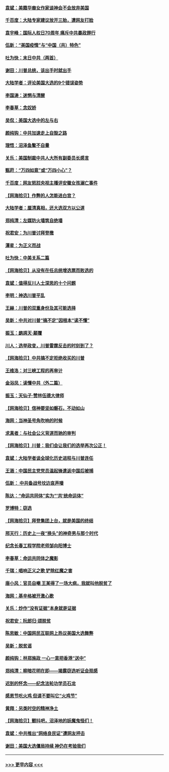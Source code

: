 #### [袁斌：美籍华裔女作家谈神会不会放弃美国](../pages/nsc993/n12615263.md?t=12122151) 
#### [千百度：大陆专家建议放开三胎，遭网友打脸](../pages/nsc993/n12614456.md?t=12122151) 
#### [袁宇峰：国际人权日70周年 痛斥中共暴政罪行](../pages/nsc993/n12611965.md?t=12122151) 
#### [伍新：“美国疫情”与“中国（共）特色”](../pages/nsc993/n12611463.md?t=12122151) 
#### [吐为快：末日中共（两首）](../pages/nsc993/n12611461.md?t=12122151) 
#### [谢田：川普总统，该出手时就出手](../pages/nsc993/n12610905.md?t=12122151) 
#### [大陆学者：评论美国大选的9个错误姿势](../pages/nsc993/n12609586.md?t=12122151) 
#### [李国涛：迷惘与清醒](../pages/nsc993/n12607532.md?t=12122151) 
#### [李春草：念奴娇](../pages/nsc993/n12607083.md?t=12122151) 
#### [吴侃：美国大选中的左与右](../pages/nsc993/n12607054.md?t=12122151) 
#### [颜纯钩：中共加速走上自毁之路](../pages/nsc993/n12606473.md?t=12122151) 
#### [理悟：沼泽鱼鳖不自量](../pages/nsc993/n12606454.md?t=12122151) 
#### [关乐：美国制裁中共人大所有副委员长感言](../pages/nsc993/n12606442.md?t=12122151) 
#### [甄莳：“万四如意”或“万四小心”？](../pages/nsc993/n12606091.md?t=12122151) 
#### [千百度：网友怒怼央视主播评安徽女孩溺亡事件](../pages/nsc993/n12605370.md?t=12122151) 
#### [【网海拾贝】作弊的人怎能进白宫？](../pages/nsc993/n12603546.md?t=12122151) 
#### [大陆学者：厘清真相，还大选双方以公道](../pages/nsc993/n12603475.md?t=12122151) 
#### [郑纯清：左媒防火墙筑自绝墙](../pages/nsc993/n12602226.md?t=12122151) 
#### [祝君安：为川普讨拜登檄](../pages/nsc993/n12602199.md?t=12122151) 
#### [潭星：为正义而战](../pages/nsc993/n12600926.md?t=12122151) 
#### [吐为快：中美关系二篇](../pages/nsc993/n12600908.md?t=12122151) 
#### [【网海拾贝】从没有在任总统增选票而败选的](../pages/nsc993/n12600435.md?t=12122151) 
#### [袁斌：值得反川人士深思的十个问题](../pages/nsc993/n12600332.md?t=12122151) 
#### [李明：神选川普平乱](../pages/nsc993/n12599751.md?t=12122151) 
#### [王赫：川普的双重身份及其可能选择](../pages/nsc993/n12599723.md?t=12122151) 
#### [吴新：中共对川普“搞不定”因根本“读不懂”](../pages/nsc993/n12599502.md?t=12122151) 
#### [振玉：鹧鸪天‧颠覆](../pages/nsc993/n12599494.md?t=12122151) 
#### [川人：选举政变，川普雷霆反击的时刻到了？](../pages/nsc993/n12599291.md?t=12122151) 
#### [【网海拾贝】中共搞不定拒绝收买的川普](../pages/nsc993/n12598955.md?t=12122151) 
#### [王维洛：对三峡工程的再审计](../pages/nsc993/n12598436.md?t=12122151) 
#### [金浴凤：读懂中共（外二篇）](../pages/nsc993/n12597943.md?t=12122151) 
#### [振玉：天仙子‧赞林伍德大律师](../pages/nsc993/n12597929.md?t=12122151) 
#### [【网海拾贝】信神要坚如磐石，不动如山](../pages/nsc993/n12597901.md?t=12122151) 
#### [海网：当神圣号角吹响的时候](../pages/nsc993/n12595891.md?t=12122151) 
#### [求真者：与社会公义背道而驰的审判](../pages/nsc993/n12595868.md?t=12122151) 
#### [【网海拾贝】川普：我们会让我们的选举再次公正！](../pages/nsc993/n12594930.md?t=12122151) 
#### [袁斌：大陆学者谈全球化历史进程与川普连任](../pages/nsc993/n12594690.md?t=12122151) 
#### [王涵：中国民主党党员温起锋遣返中国后被捕](../pages/nsc993/n12594540.md?t=12122151) 
#### [伍新： 中共备战号坟边哀声嚎](../pages/nsc993/n12593086.md?t=12122151) 
#### [陈达：“命运共同体”实为“‘共’统命运体”](../pages/nsc993/n12590865.md?t=12122151) 
#### [罗博特：窃选](../pages/nsc993/n12590619.md?t=12122151) 
#### [【网海拾贝】拜登集团上台，就是美国的终结](../pages/nsc993/n12589725.md?t=12122151) 
#### [邢天行：历史上一夜“换头”的神奇男与那个时代](../pages/nsc993/n12589424.md?t=12122151) 
#### [纪念长春工程学院老师邹向阳博士](../pages/nsc993/n12585390.md?t=12122151) 
#### [李春草：命运共同体之魔影](../pages/nsc993/n12585026.md?t=12122151) 
#### [千瑞：唱响正义之歌 铲除红魔之害](../pages/nsc993/n12585002.md?t=12122151) 
#### [唐小风：官员自嘲 王某得了一场大病，我就叫他脱贫了](../pages/nsc993/n12584981.md?t=12122151) 
#### [海网：基辛格被开激心歌](../pages/nsc993/n12584946.md?t=12122151) 
#### [关乐：炒作“没有证据”本身就是证据](../pages/nsc993/n12583146.md?t=12122151) 
#### [祝君安：阮郎归‧颂脱贫](../pages/nsc993/n12583119.md?t=12122151) 
#### [陈思敏：中国网民互联网上热议美国大选舞弊](../pages/nsc993/n12582845.md?t=12122151) 
#### [吴新：脱贫谣](../pages/nsc993/n12580839.md?t=12122151) 
#### [颜纯钩：林郑施政 一心一意把香港“送中”](../pages/nsc993/n12580805.md?t=12122151) 
#### [郑纯清：柳暗花明在即——揭露窃选听证会观感](../pages/nsc993/n12580795.md?t=12122151) 
#### [迟到的怀念——纪念法轮功学员石龙](../pages/nsc993/n12580245.md?t=12122151) 
#### [感恩节吃火鸡  但请不要叫它“火鸡节”](../pages/nsc993/n12580252.md?t=12122151) 
#### [黄翔：另类时空的精神净土](../pages/nsc993/n12578638.md?t=12122151) 
#### [【网海拾贝】颤抖吧，沼泽地的妖魔鬼怪们！](../pages/nsc993/n12578552.md?t=12122151) 
#### [袁斌：中共推出“网络良民证”遭网友抨击](../pages/nsc993/n12578511.md?t=12122151) 
#### [谢田：美国大选僵局持续 神仍在考验我们](../pages/nsc993/n12577432.md?t=12122151) 

----
#### [ >>> 更早内容 <<< ](../indexes/nsc993-earlier.md)
